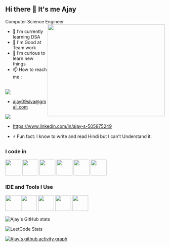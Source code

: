 ## Hi there 👋 It's me Ajay 

Computer Science Engineer
<img align="right" width="370" height="290" src="https://i.pinimg.com/originals/47/f0/34/47f0342cec72b800463bf003eac1257e.gif">
                                                
- 🌱 I’m currently learning DSA
- 👯 I'm Good at Team work 
- 🤔 I’m curious to learn new things
- 📫 How to reach me :
  
<br /> [<img src="https://img.shields.io/badge/Gmail-D14836?style=for-the-badge&logo=gmail&logoColor=white" />](https://www.ajay09siva@gmail.com)
- ajay09siva@gmail.com

[<img src="https://img.shields.io/badge/LinkedIn-0077B5?style=for-the-badge&logo=linkedin&logoColor=white" />](https://www.linkedin.com/in/ajay-s-505875249)
- https://www.linkedin.com/in/ajay-s-505875249
  

- ⚡ Fun fact: I know to write and read Hindi but I can't Understand it.


### I code in
<img height="50" width="50" src="https://img.icons8.com/color/48/000000/python.png" />  <img height="50" width="50" src="https://img.icons8.com/color/48/000000/html-5.png" /> <img height="50" width="50" src="https://img.icons8.com/color/48/000000/css3.png" />  <img height="50" width="50" src="https://img.icons8.com/color/48/000000/bootstrap.png" />
<img height="50" width="50" src="https://img.icons8.com/color/48/000000/javascript.png"/>  <img height="50" width="50" src="https://img.icons8.com/color/48/000000/mysql-logo.png"/> 


### IDE and Tools I Use
<img height="50" src="https://img.icons8.com/?size=100&id=Rc0Xn5AtE8kX&format=png&color=000000"/><img height="50" width="50" src="https://img.icons8.com/color/48/000000/visual-studio-code-2019.png"/> <img height="50" width="50" src="https://img.icons8.com/color/48/000000/pycharm.png"/> <img height="50" width="50" src="https://img.icons8.com/color/50/000000/git.png"/> <img height="50" width="50" src="https://img.icons8.com/dusk/64/000000/anaconda.png"/> 

![Ajay's GitHub stats](https://github-readme-stats.vercel.app/api?username=Ajay10-S&theme=dark&show_icons=true&&hide=issues,contribs)

![LeetCode Stats](https://leetcard.jacoblin.cool/AjayVimal?theme=dark&font=Modern%20Antiqua&ext=heatmap)

[![Ajay's github activity graph](https://github-readme-activity-graph.vercel.app/graph?username=Ajay10-S&bg_color=12080d&color=a5409f&line=a5409f&point=3c3939&area=true&hide_border=true)](https://github.com/ashutosh00710/github-readme-activity-graph)




